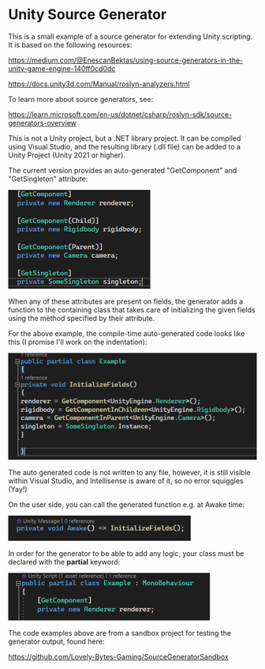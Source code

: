 # Unity Source Generator

This is a small example of a source generator for extending Unity scripting.
It is based on the following resources:

https://medium.com/@EnescanBektas/using-source-generators-in-the-unity-game-engine-140ff0cd0dc

https://docs.unity3d.com/Manual/roslyn-analyzers.html

To learn more about source generators, see:

https://learn.microsoft.com/en-us/dotnet/csharp/roslyn-sdk/source-generators-overview

This is not a Unity project, but a .NET library project. It can be compiled using Visual Studio, and the resulting library (.dll file) can be added to a Unity Project (Unity 2021 or higher).

The current version provides an auto-generated "GetComponent" and "GetSingleton" attribute:

![Alt text](README_sources/attributes.png)

When any of these attributes are present on fields, the generator adds a function to the containing class that takes care of initializing the given fields using the method specified by their attribute.

For the above example, the compile-time auto-generated code looks like this (I promise I'll work on the indentation):

![Alt text](README_sources/auto-generated.png)

The auto generated code is not written to any file, however, it is still visible within Visual Studio, and Intellisense is aware of it, so no error squiggles (Yay!)

On the user side, you can call the generated function e.g. at Awake time:

![Alt text](README_sources/Initilization.png)

In order for the generator to be able to add any logic, your class must be declared with the **partial** keyword:

![Alt text](README_sources/class_decl.png)

The code examples above are from a sandbox project for testing the generator output, found here:

https://github.com/Lovely-Bytes-Gaming/SourceGeneratorSandbox